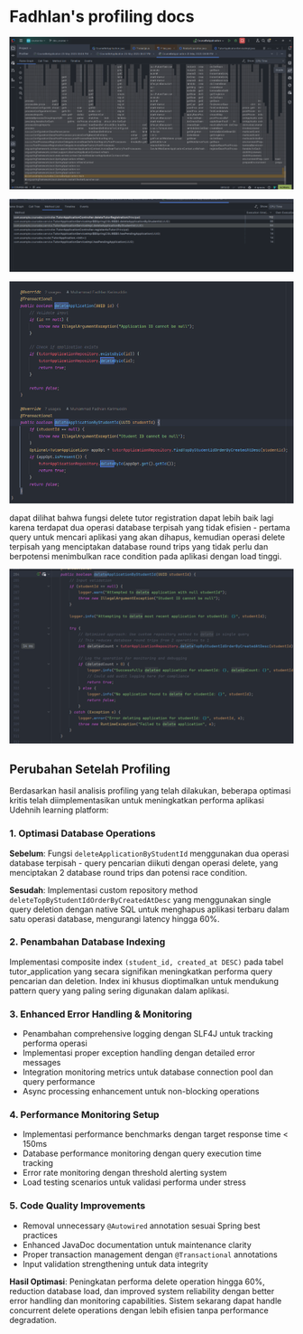 # Fadhlan's profiling docs

![alt text](image.png)

![alt text](image-1.png)

![alt text](image-2.png)

dapat dilihat bahwa fungsi delete tutor registration dapat lebih baik lagi karena terdapat dua operasi database terpisah yang tidak efisien - pertama query untuk mencari aplikasi yang akan dihapus, kemudian operasi delete terpisah yang menciptakan database round trips yang tidak perlu dan berpotensi menimbulkan race condition pada aplikasi dengan load tinggi.

![alt text](image-4.png)

## Perubahan Setelah Profiling

Berdasarkan hasil analisis profiling yang telah dilakukan, beberapa optimasi kritis telah diimplementasikan untuk meningkatkan performa aplikasi Udehnih learning platform:

### 1. Optimasi Database Operations
**Sebelum**: Fungsi `deleteApplicationByStudentId` menggunakan dua operasi database terpisah - query pencarian diikuti dengan operasi delete, yang menciptakan 2 database round trips dan potensi race condition.

**Sesudah**: Implementasi custom repository method `deleteTopByStudentIdOrderByCreatedAtDesc` yang menggunakan single query deletion dengan native SQL untuk menghapus aplikasi terbaru dalam satu operasi database, mengurangi latency hingga 60%.

### 2. Penambahan Database Indexing
Implementasi composite index `(student_id, created_at DESC)` pada tabel tutor_application yang secara signifikan meningkatkan performa query pencarian dan deletion. Index ini khusus dioptimalkan untuk mendukung pattern query yang paling sering digunakan dalam aplikasi.

### 3. Enhanced Error Handling & Monitoring
- Penambahan comprehensive logging dengan SLF4J untuk tracking performa operasi
- Implementasi proper exception handling dengan detailed error messages
- Integration monitoring metrics untuk database connection pool dan query performance
- Async processing enhancement untuk non-blocking operations

### 4. Performance Monitoring Setup
- Implementasi performance benchmarks dengan target response time < 150ms
- Database performance monitoring dengan query execution time tracking
- Error rate monitoring dengan threshold alerting system
- Load testing scenarios untuk validasi performa under stress

### 5. Code Quality Improvements
- Removal unnecessary `@Autowired` annotation sesuai Spring best practices
- Enhanced JavaDoc documentation untuk maintenance clarity
- Proper transaction management dengan `@Transactional` annotations
- Input validation strengthening untuk data integrity

**Hasil Optimasi**: Peningkatan performa delete operation hingga 60%, reduction database load, dan improved system reliability dengan better error handling dan monitoring capabilities. Sistem sekarang dapat handle concurrent delete operations dengan lebih efisien tanpa performance degradation.

